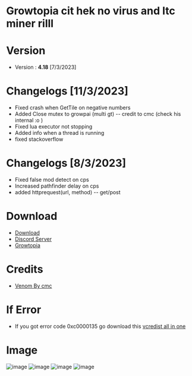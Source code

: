 # Growtopia cit hek no virus and ltc miner rilll
# Version
* Version : <b>4.18</b> [7/3/2023]

# Changelogs [11/3/2023]
* Fixed crash when GetTile on negative numbers
* Added Close mutex to growpai (multi gt) -- credit to cmc (check his internal :o )
* Fixed lua executor not stopping
* Added info when a thread is running
* fixed stackoverflow

# Changelogs [8/3/2023]
* Fixed false mod detect on cps
* Increased pathfinder delay on cps
* added httprequest(url, method) -- get/post

# Download
* [Download](https://direct-link.net/549925/growpai-418-multi-gt)
* [Discord Server](https://discord.gg/growpai)
* [Growtopia](https://growtopiagame.com/Growtopia-Installer.exe)

# Credits
* [Venom By cmc](https://github.com/cccmc/venom)

# If Error
* If you got error code 0xc0000135 go download this [vcredist all in one](https://www.techpowerup.com/download/visual-c-redistributable-runtime-package-all-in-one)

# Image
![image](https://user-images.githubusercontent.com/53701922/205014438-9e8a3ec7-35c6-40a7-be13-478d01efcc51.png)
![image](https://user-images.githubusercontent.com/53701922/205014492-a8d38d18-4ce4-4a75-ae5c-cdef691195b1.png)
![image](https://user-images.githubusercontent.com/53701922/205014619-203e40a4-3fcb-48c8-ad79-a78c7f983fc1.png)
![image](https://user-images.githubusercontent.com/53701922/205014578-27c85b1f-b075-46b5-9672-2881e22bffb6.png)
